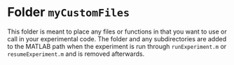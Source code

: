 
# Folder `myCustomFiles`

This folder is meant to place any files or functions in that you want to use or call in your experimental code. The folder and any subdirectories are added to the MATLAB path when the experiment is run through `runExperiment.m` or `resumeExperiment.m` and is removed afterwards.